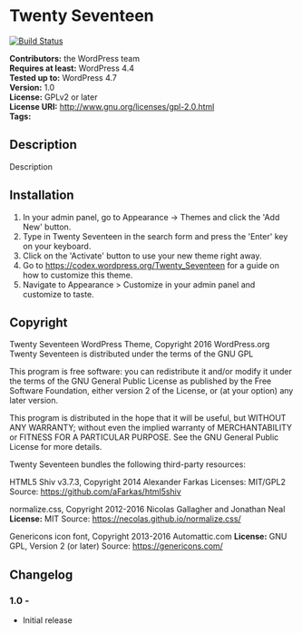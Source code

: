 # Twenty Seventeen

[![Build Status](https://travis-ci.org/WordPress/twentyseventeen.svg?branch=master)](https://travis-ci.org/WordPress/twentyseventeen)

**Contributors:** the WordPress team  
**Requires at least:** WordPress 4.4  
**Tested up to:** WordPress 4.7  
**Version:** 1.0  
**License:** GPLv2 or later  
**License URI:** http://www.gnu.org/licenses/gpl-2.0.html  
**Tags:**  


## Description

Description


## Installation

1. In your admin panel, go to Appearance -> Themes and click the 'Add New' button.
2. Type in Twenty Seventeen in the search form and press the 'Enter' key on your keyboard.
3. Click on the 'Activate' button to use your new theme right away.
4. Go to https://codex.wordpress.org/Twenty_Seventeen for a guide on how to customize this theme.
5. Navigate to Appearance > Customize in your admin panel and customize to taste.


## Copyright

Twenty Seventeen WordPress Theme, Copyright 2016 WordPress.org
Twenty Seventeen is distributed under the terms of the GNU GPL

This program is free software: you can redistribute it and/or modify
it under the terms of the GNU General Public License as published by
the Free Software Foundation, either version 2 of the License, or
(at your option) any later version.

This program is distributed in the hope that it will be useful,
but WITHOUT ANY WARRANTY; without even the implied warranty of
MERCHANTABILITY or FITNESS FOR A PARTICULAR PURPOSE. See the
GNU General Public License for more details.

Twenty Seventeen bundles the following third-party resources:

HTML5 Shiv v3.7.3, Copyright 2014 Alexander Farkas
Licenses: MIT/GPL2
Source: https://github.com/aFarkas/html5shiv

normalize.css, Copyright 2012-2016 Nicolas Gallagher and Jonathan Neal
**License:** MIT
Source: https://necolas.github.io/normalize.css/

Genericons icon font, Copyright 2013-2016 Automattic.com
**License:** GNU GPL, Version 2 (or later)
Source: https://genericons.com/


## Changelog


### 1.0 -
* Initial release
